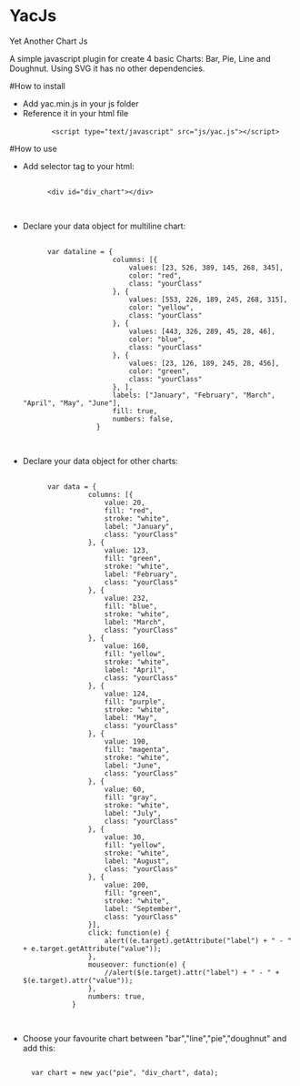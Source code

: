 # YacJs
Yet Another Chart Js<br>

A simple javascript plugin for create 4 basic Charts: Bar, Pie, Line and Doughnut. 
Using SVG it has no other dependencies. 

#How to install
<ul>
<li>Add yac.min.js in your js folder</li>
<li>Reference it in your html file<br>
<code>
       &lt;script type="text/javascript" src="js/yac.js"&gt;&lt;/script&gt;
</code>
</li>
</ul>
#How to use
<ul>
<li>Add selector tag to your html:<br/>
  <pre>
    <code>
      &lt;div id="div_chart"&gt;&lt;/div&gt;
    </code>
  </pre>
</li>
<li>Declare your data object for multiline chart:<br>
  <pre>
    <code>
      var dataline = {
                      columns: [{
                          values: [23, 526, 389, 145, 268, 345],
                          color: "red",
                          class: "yourClass"
                      }, {
                          values: [553, 226, 189, 245, 268, 315],
                          color: "yellow",
                          class: "yourClass"
                      }, {
                          values: [443, 326, 289, 45, 28, 46],
                          color: "blue",
                          class: "yourClass"
                      }, {
                          values: [23, 126, 189, 245, 28, 456],
                          color: "green",
                          class: "yourClass"
                      }, ],
                      labels: ["January", "February", "March", "April", "May", "June"],
                      fill: true,
                      numbers: false,
                  }
    </code>
  </pre>
</li>
<li>Declare your data object for other charts:<br>
  <pre>
    <code>
      var data = {
                columns: [{
                    value: 20,
                    fill: "red",
                    stroke: "white",
                    label: "January",
                    class: "yourClass"
                }, {
                    value: 123,
                    fill: "green",
                    stroke: "white",
                    label: "February",
                    class: "yourClass"
                }, {
                    value: 232,
                    fill: "blue",
                    stroke: "white",
                    label: "March",
                    class: "yourClass"
                }, {
                    value: 160,
                    fill: "yellow",
                    stroke: "white",
                    label: "April",
                    class: "yourClass"
                }, {
                    value: 124,
                    fill: "purple",
                    stroke: "white",
                    label: "May",
                    class: "yourClass"
                }, {
                    value: 190,
                    fill: "magenta",
                    stroke: "white",
                    label: "June",
                    class: "yourClass"
                }, {
                    value: 60,
                    fill: "gray",
                    stroke: "white",
                    label: "July",
                    class: "yourClass"
                }, {
                    value: 30,
                    fill: "yellow",
                    stroke: "white",
                    label: "August",
                    class: "yourClass"
                }, {
                    value: 200,
                    fill: "green",
                    stroke: "white",
                    label: "September",
                    class: "yourClass"
                }],
                click: function(e) {
                    alert((e.target).getAttribute("label") + " - " + e.target.getAttribute("value"));
                },
                mouseover: function(e) {
                    //alert($(e.target).attr("label") + " - " + $(e.target).attr("value"));
                },
                numbers: true,
            }
    </code>
  </pre>
</li>
<li>
Choose your favourite chart between "bar","line","pie","doughnut" and add this:<br>
<pre><code>
  var chart = new yac("pie", "div_chart", data);
</code></pre>
</li>
</ul>
